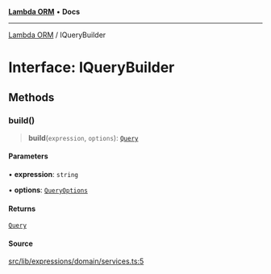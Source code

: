 [**Lambda ORM**](../README.md) • **Docs**

***

[Lambda ORM](../README.md) / IQueryBuilder

# Interface: IQueryBuilder

## Methods

### build()

> **build**(`expression`, `options`): [`Query`](../classes/Query.md)

#### Parameters

• **expression**: `string`

• **options**: [`QueryOptions`](QueryOptions.md)

#### Returns

[`Query`](../classes/Query.md)

#### Source

[src/lib/expressions/domain/services.ts:5](https://github.com/lambda-orm/lambdaorm/blob/d1e7e058f2cd0335e56c0044cc0cb5e2e2d5878e/src/lib/expressions/domain/services.ts#L5)
